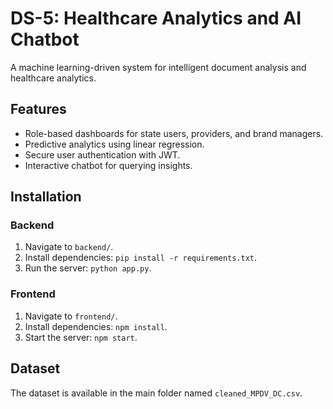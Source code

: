 # DS-5: Healthcare Analytics and AI Chatbot
A machine learning-driven system for intelligent document analysis and healthcare analytics.

## Features
- Role-based dashboards for state users, providers, and brand managers.
- Predictive analytics using linear regression.
- Secure user authentication with JWT.
- Interactive chatbot for querying insights.

## Installation
### Backend
1. Navigate to `backend/`.
2. Install dependencies: `pip install -r requirements.txt`.
3. Run the server: `python app.py`.

### Frontend
1. Navigate to `frontend/`.
2. Install dependencies: `npm install`.
3. Start the server: `npm start`.

## Dataset
The dataset is available in the main folder named `cleaned_MPDV_DC.csv`.
